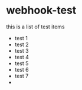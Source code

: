 webhook-test
============

this is a list of test items

* test 1
* test 2
* test 3
* test 4
* test 5
* test 6
* test 7
* 
